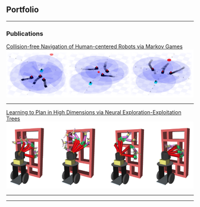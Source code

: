 ## Portfolio

---

### Publications

[Collision-free Navigation of Human-centered Robots via Markov Games
](https://ieeexplore.ieee.org/abstract/document/9196810?casa_token=EavlpvoqvCAAAAAA:BbJA0vSssF5G9dSvBjzsMcGsv26ywdYcYu0cjDXmLCuPjh8UjVIyS_RraclvroIFhDgnEhCP)
<img src="images/mobile_sim.png?raw=true"/>

---
[Learning to Plan in High Dimensions via Neural Exploration-Exploitation Trees](https://github.com/NeurEXT/NEXT-learning-to-plan/blob/master/main.ipynb)
<img src="images/learntoplan.png?raw=true"/>


---




---
<!-- <p style="font-size:11px">Page template forked from <a href="https://github.com/evanca/quick-portfolio">evanca</a></p> -->
<!-- Remove above link if you don't want to attibute -->
